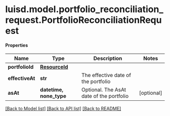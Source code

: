 # luisd.model.portfolio_reconciliation_request.PortfolioReconciliationRequest

#### Properties
Name | Type | Description | Notes
------------ | ------------- | ------------- | -------------
**portfolioId** | [**ResourceId**](ResourceId.md) |  | 
**effectiveAt** | **str** | The effective date of the portfolio | 
**asAt** | **datetime, none_type** | Optional. The AsAt date of the portfolio | [optional] 

[[Back to Model list]](../../README.md#documentation-for-models) [[Back to API list]](../../README.md#documentation-for-api-endpoints) [[Back to README]](../../README.md)

